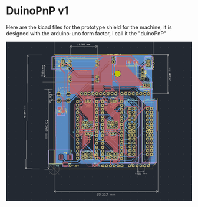 # DuinoPnP v1
Here are the kicad files for the prototype shield for the machine, it is designed with the arduino-uno form factor, i call it the "duinoPnP"

![image](../images/duinopnp_v1.png)
